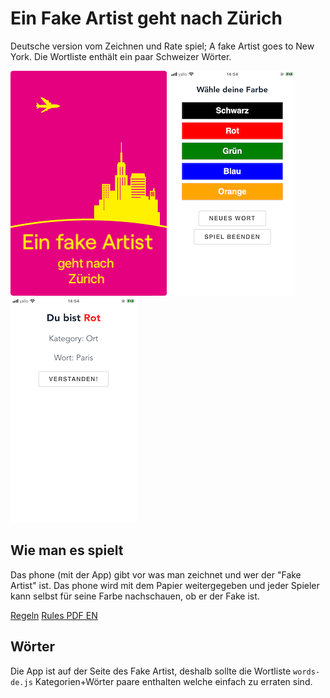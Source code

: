 # Ein Fake Artist geht nach Zürich

Deutsche version vom Zeichnen und Rate spiel; A fake Artist goes to New York.
Die Wortliste enthält ein paar Schweizer Wörter.

![splash.png](splash.png) ![IMG_8313.PNG](IMG_8313.PNG) ![IMG_8314.PNG](IMG_8314.PNG)

## Wie man es spielt
Das phone (mit der App) gibt vor was man zeichnet und wer der "Fake Artist" ist. Das phone wird mit dem Papier weitergegeben und jeder Spieler kann selbst für seine Farbe nachschauen, ob er der Fake ist.

[Regeln](https://oinkgms.com/de/a-fake-artist-goes-to-new-york) [Rules PDF EN](https://tesera.ru/images/items/744225/rule_fakeartist_e.pdf)

## Wörter
Die App ist auf der Seite des Fake Artist, deshalb sollte die Wortliste `words-de.js` Kategorien+Wörter paare enthalten welche einfach zu erraten sind.
